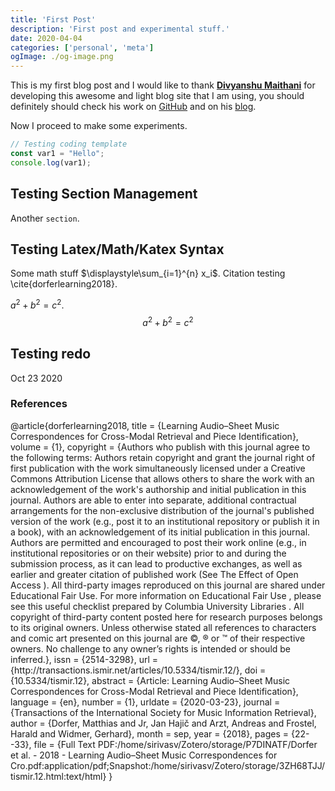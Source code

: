 ```yaml
---
title: 'First Post'
description: 'First post and experimental stuff.'
date: 2020-04-04
categories: ['personal', 'meta']
ogImage: ./og-image.png
---
```


This is my first blog post and I would like to thank [**Divyanshu Maithani**](https://twitter.com/divyanshu013) for developing this awesome and light blog site that I am using, you should definitely should check his work on [GitHub](https://github.com/divyanshu013) and on his [blog](https://divyanshu013.dev/).

Now I proceed to make some experiments.

```js
// Testing coding template
const var1 = "Hello";
console.log(var1);
```

## Testing Section Management

Another `section`.

## Testing Latex/Math/Katex Syntax
Some math stuff $\displaystyle\sum_{i=1}^{n} x_i$. Citation testing \cite{dorferlearning2018}.

$a^2 + b^2 = c^2$. 
$$
a^2 + b^2 = c^2
$$

## Testing redo
Oct 23 2020

### References

<bibliography>
@article{dorferlearning2018,
	title = {Learning Audio–Sheet Music Correspondences for Cross-Modal Retrieval and Piece Identification},
	volume = {1},
	copyright = {Authors who publish with this journal agree to the following terms:    Authors retain copyright and grant the journal right of first publication with the work simultaneously licensed under a  Creative Commons Attribution License  that allows others to share the work with an acknowledgement of the work's authorship and initial publication in this journal.  Authors are able to enter into separate, additional contractual arrangements for the non-exclusive distribution of the journal's published version of the work (e.g., post it to an institutional repository or publish it in a book), with an acknowledgement of its initial publication in this journal.  Authors are permitted and encouraged to post their work online (e.g., in institutional repositories or on their website) prior to and during the submission process, as it can lead to productive exchanges, as well as earlier and greater citation of published work (See  The Effect of Open Access ).  All third-party images reproduced on this journal are shared under Educational Fair Use. For more information on  Educational Fair Use , please see  this useful checklist prepared by Columbia University Libraries .   All copyright  of third-party content posted here for research purposes belongs to its original owners.  Unless otherwise stated all references to characters and comic art presented on this journal are ©, ® or ™ of their respective owners. No challenge to any owner’s rights is intended or should be inferred.},
	issn = {2514-3298},
	url = {http://transactions.ismir.net/articles/10.5334/tismir.12/},
	doi = {10.5334/tismir.12},
	abstract = {Article: Learning Audio–Sheet Music Correspondences for Cross-Modal Retrieval and Piece Identification},
	language = {en},
	number = {1},
	urldate = {2020-03-23},
	journal = {Transactions of the International Society for Music Information Retrieval},
	author = {Dorfer, Matthias and Jr, Jan Hajič and Arzt, Andreas and Frostel, Harald and Widmer, Gerhard},
	month = sep,
	year = {2018},
	pages = {22--33},
	file = {Full Text PDF:/home/sirivasv/Zotero/storage/P7DINATF/Dorfer et al. - 2018 - Learning Audio–Sheet Music Correspondences for Cro.pdf:application/pdf;Snapshot:/home/sirivasv/Zotero/storage/3ZH68TJJ/tismir.12.html:text/html}
}
</bibliography>
